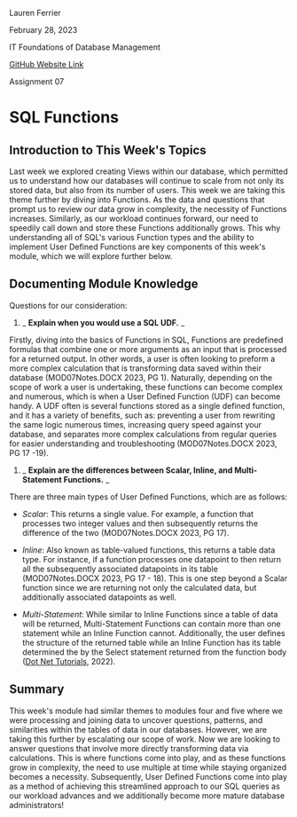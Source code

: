 Lauren Ferrier

February 28, 2023

IT Foundations of Database Management

[GitHub Website Link]([https://github.com/laf2012/DBFoundations-Module07](https://laf2012.github.io/DBFoundations-Module07))

Assignment 07

# SQL Functions

## Introduction to This Week's Topics

Last week we explored creating Views within our database, which permitted us to understand how our databases will continue to scale from not only its stored data, but also from its number of users. This week we are taking this theme further by diving into Functions. As the data and questions that prompt us to review our data grow in complexity, the necessity of Functions increases. Similarly, as our workload continues forward, our need to speedily call down and store these Functions additionally grows. This why understanding all of SQL's various Function types and the ability to implement User Defined Functions are key components of this week's module, which we will explore further below.

## Documenting Module Knowledge

Questions for our consideration:

1. _ **Explain when you would use a SQL UDF.** _

Firstly, diving into the basics of Functions in SQL, Functions are predefined formulas that combine one or more arguments as an input that is processed for a returned output. In other words, a user is often looking to preform a more complex calculation that is transforming data saved within their database (MOD07Notes.DOCX 2023, PG 1). Naturally, depending on the scope of work a user is undertaking, these functions can become complex and numerous, which is when a User Defined Function (UDF) can become handy. A UDF often is several functions stored as a single defined function, and it has a variety of benefits, such as: preventing a user from rewriting the same logic numerous times, increasing query speed against your database, and separates more complex calculations from regular queries for easier understanding and troubleshooting (MOD07Notes.DOCX 2023, PG 17 -19).

1. _ **Explain are the differences between Scalar, Inline, and Multi-Statement Functions.** _

There are three main types of User Defined Functions, which are as follows:

- _Scalar_: This returns a single value. For example, a function that processes two integer values and then subsequently returns the difference of the two (MOD07Notes.DOCX 2023, PG 17).


- _Inline_: Also known as table-valued functions, this returns a table data type. For instance, if a function processes one datapoint to then return all the subsequently associated datapoints in its table (MOD07Notes.DOCX 2023, PG 17 - 18). This is one step beyond a Scalar function since we are returning not only the calculated data, but additionally associated datapoints as well.


- _Multi-Statement_: While similar to Inline Functions since a table of data will be returned, Multi-Statement Functions can contain more than one statement while an Inline Function cannot. Additionally, the user defines the structure of the returned table while an Inline Function has its table determined the by the Select statement returned from the function body ([Dot Net Tutorials](https://dotnettutorials.net/lesson/multi-statement-table-valued-function-in-sql-server/), 2022).

## Summary

This week's module had similar themes to modules four and five where we were processing and joining data to uncover questions, patterns, and similarities within the tables of data in our databases. However, we are taking this further by escalating our scope of work. Now we are looking to answer questions that involve more directly transforming data via calculations. This is where functions come into play, and as these functions grow in complexity, the need to use multiple at time while staying organized becomes a necessity. Subsequently, User Defined Functions come into play as a method of achieving this streamlined approach to our SQL queries as our workload advances and we additionally become more mature database administrators!
